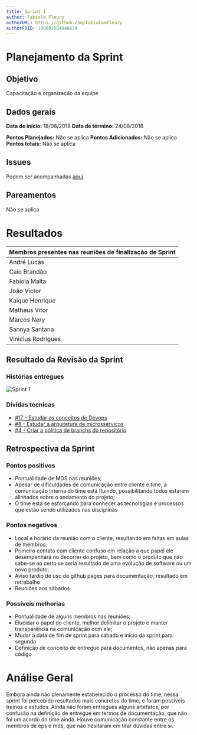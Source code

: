 ```yaml
---
title: Sprint 1
author: Fabíola Fleury
authorURL: https://github.com/fabiolamfleury
authorFBID: 100002504848674
---
```


# Planejamento da Sprint

## Objetivo

Capacitação e organização da equipe

## Dados gerais

**Data de início:** 18/08/2018
**Data de término:** 24/08/2018

**Pontos Planejados:** Não se aplica
**Pontos Adicionados:** Não se aplica
**Pontos totais:** Não se aplica

## Issues

Podem ser acompanhadas [aqui](https://github.com/fga-eps-mds/2018.2-ComexStat/milestone/2).

## Pareamentos
Não se aplica

# Resultados

| Membros presentes nas reuniões de finalização de Sprint  |
|---------------------|
| André Lucas  |
| Caio Brandão  |
| Fabíola Malta  |
| João Victor  |
| Kaique Henrique   |
| Matheus Vitor   |
| Marcos Nery  |
| Sannya Santana  |
| Vinicius Rodrigues  |



## Resultado da Revisão da Sprint

### Histórias entregues

![Sprint 1](https://fga-eps-mds.github.io/2018.2-ComexStat/img/Sprint1.jpg)

### Dívidas técnicas

- [#17 - Estudar os conceitos de Devops](https://github.com/fga-eps-mds/2018.2-ComexStat/issues/17)
- [#8 - Estudar a arquitetura de microsserviços](https://github.com/fga-eps-mds/2018.2-ComexStat/issues/8)
- [#4 - Criar a política de branchs do repositório](https://github.com/fga-eps-mds/2018.2-ComexStat/issues/4)

## Retrospectiva da Sprint

### Pontos positivos

- Pontualidade de MDS nas reuniões;
- Apesar de dificuldades de comunicação entre cliente e time, a comunicação interna do time está fluindo,
possibilitando todos estarem alinhados sobre o andamento do projeto;
- O time está se esforçando para conhecer as tecnologias e processos que estão sendo utilizados nas disciplinas

### Pontos negativos
- Local e horário da reunião com o cliente, resultando em faltas em aulas de membros;
- Primeiro contato com cliente confuso em relação a que papel ele desempenhará no decorrer do projeto, bem como
o produto que não sabe-se ao certo se seria resultado de uma evolução de software ou um novo produto;
- Aviso tardio de uso de github pages para documentação, resultado em retrabalho
- Reuniões aos sábados

### Possíveis melhorias
- Pontualidade de alguns membros nas reuniões;
- Elucidar o papel do cliente, melhor delimitar o projeto e manter transparência na comunicação com ele;
- Mudar a data de fim de sprint para sábado e início da sprint para segunda
- Definição de conceito de entregue para documentos, não apenas para código

# Análise Geral

Embora ainda não plenamente estabelecido o processo do time, nessa sprint foi percebido
resultados mais concretos do time, e foram possíveis treinos e estudos. Ainda não foram entregues
alguns artefatos, por confusão na definição de entregue em termos de documentação, que não foi um acordo
do time ainda. Houve comunicação constante entre os membros de eps e mds, que não hesitaram em tirar dúvidas
entre si.
